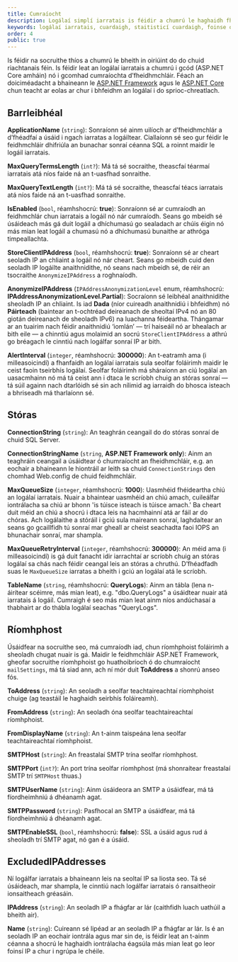 ```yaml
---
title: Cumraíocht
description: Logálaí simplí iarratais is féidir a chumrú le haghaidh fheidhmchláir ASP.NET agus ASP.NET Core
keywords: logálaí iarratais, cuardaigh, staitisticí cuardaigh, foinse oscailte, C#, .NET Core, dotnet, SQL Server, Fiontar & Scoil na Gaeilge, DCU
order: 4
public: true
---
```


Is féidir na socruithe thíos a chumrú le bheith in oiriúint do do chuid riachtanais féin. Is féidir leat an logálaí iarratais a chumrú i gcód (ASP.NET Core amháin) nó i gcomhad cumraíochta d’fheidhmchláir. Féach an doiciméadacht a bhaineann le [ASP.NET Framework](../net461) agus le [ASP.NET Core](../netcore) chun teacht ar eolas ar chur i bhfeidhm an logálaí i do sprioc-chreatlach.

## Barrleibhéal

**ApplicationName** (`string`): Sonraíonn sé ainm uilíoch ar d’fheidhmchlár a d’fhéadfaí a úsáid i ngach iarratas a logáiltear. Ciallaíonn sé seo gur féidir le feidhmchláir dhifriúla an bunachar sonraí céanna SQL a roinnt maidir le logáil iarratais.

**MaxQueryTermsLength** (`int?`): Má tá sé socraithe, theascfaí téarmaí iarratais atá níos faide ná an t-uasfhad sonraithe.

**MaxQueryTextLength** (`int?`): Má tá sé socraithe, theascfaí téacs iarratais atá níos faide ná an t-uasfhad sonraithe.

**IsEnabled** (`bool`, réamhshocrú: **true**): Sonraíonn sé ar cumraíodh an feidhmchlár chun iarratais a logáil nó nár cumraíodh. Seans go mbeidh sé úsáideach más gá duit logáil a dhíchumasú go sealadach ar chúis éigin nó más mian leat logáil a chumasú nó a dhíchumasú bunaithe ar athróga timpeallachta.

**StoreClientIPAddress** (`bool`, réamhshocrú: **true**): Sonraíonn sé ar cheart seoladh IP an chliaint a logáil nó nár cheart. Seans go mbeidh cuid den seoladh IP logáilte anaithnidithe, nó seans nach mbeidh sé, de réir an tsocraithe `AnonymizeIPAddress` a roghnaíodh. 

**AnonymizeIPAddress** (`IPAddressAnonymizationLevel` enum, réamhshocrú: **IPAddressAnonymizationLevel.Partial**): Socraíonn sé leibhéal anaithnidithe sheoladh IP an chliaint. Is iad **Dada** (níor cuireadh anaithnidiú i bhfeidhm) nó **Páirteach** (baintear an t-ochtréad deireanach de sheoltaí IPv4 nó an 80 giotán deireanach de sheoladh IPv6) na luachanna féideartha. Thángamar ar an tuairim nach féidir anaithnidiú ‘iomlán’ — trí haiseáil nó ar bhealach ar bith eile  — a chinntiú agus molaimid an socrú `StoreClientIPAddress` a athrú go bréagach le cinntiú nach logálfar sonraí IP ar bith.

**AlertInterval** (`integer`, réamhshocrú: **300000**): An t-eatramh ama (i milleasoicindí) a fhanfaidh an logálaí iarratais sula seolfar foláirimh maidir le ceist faoin tseirbhís logálaí. Seolfar foláirimh má sháraíonn an ciú logálaí an uasacmhainn nó má tá ceist ann i dtaca le scríobh chuig an stóras sonraí — tá súil againn nach dtarlóidh sé sin ach nílimid ag iarraidh do bhosca isteach a bhriseadh má tharlaíonn sé.

## Stóras

**ConnectionString** (`string`): An teaghrán ceangail do do stóras sonraí de chuid SQL Server.

**ConnectionStringName** (`string`, **ASP.NET Framework only**): Ainm an teaghráin ceangail a úsáidtear ó chumraíocht an fheidhmchláir, e.g. an eochair a bhaineann le hiontráil ar leith sa chuid `ConnectionStrings` den chomhad Web.config de chuid feidhmchláir. 

**MaxQueueSize** (`integer`, réamhshocrú: **1000**): Uasmhéid fhéideartha chiú an logálaí iarratais. Nuair a bhaintear uasmhéid an chiú amach, cuileálfar iontrálacha sa chiú ar bhonn 'is túisce isteach is túisce amach.' Ba cheart duit méid an chiú a shocrú i dtaca leis na hacmhainní atá ar fáil ar do chóras. Ach logálaithe a stóráil i gciú sula maireann sonraí, laghdaítear an seans go gcaillfidh tú sonraí mar gheall ar cheist seachadta faoi IOPS an bhunachair sonraí, mar shampla.

**MaxQueueRetryInterval** (`integer`, réamhshocrú: **300000**): An méid ama (i milleasoicindí) is gá duit fanacht idir iarrachtaí ar scríobh chuig an stóras logálaí sa chás nach féidir ceangal leis an stóras a chruthú. D’fhéadfadh suas le `MaxQueueSize` iarratas a bheith i gciú an logálaí atá le scríobh.

**TableName** (`string`, réamhshocrú: **QueryLogs**): Ainm an tábla (lena n-áirítear scéimre, más mian leat), e.g. "dbo.QueryLogs" a úsáidtear nuair atá iarratais á logáil. Cumraigh é seo más mian leat ainm níos andúchasaí a thabhairt ar do thábla logálaí seachas "QueryLogs".

## Ríomhphost

Úsáidfear na socruithe seo, má cumraíodh iad, chun ríomhphoist foláirimh a sheoladh chugat nuair is gá. Maidir le feidhmchláir ASP.NET Framework, gheofar socruithe ríomhphoist go huathoibríoch ó do chumraíocht `mailSettings`, má tá siad ann, ach ní mór duit **ToAddress** a shonrú anseo fós.

**ToAddress** (`string`): An seoladh a seolfar teachtaireachtaí ríomhphoist chuige (ag teastáil le haghaidh seirbhís foláireamh).

**FromAddress** (`string`): An seoladh óna seolfar teachtaireachtaí ríomhphoist.

**FromDisplayName** (`string`): An t-ainm taispeána lena seolfar teachtaireachtaí ríomhphoist.

**SMTPHost** (`string`): An freastalaí SMTP trína seolfar ríomhphost.

**SMTPPort** (`int?`): An port trína seolfar ríomhphost (má shonraítear freastalaí SMTP trí `SMTPHost` thuas.)

**SMTPUserName** (`string`): Ainm úsáideora an SMTP a úsáidfear, má tá fíordheimhniú á dhéanamh agat.

**SMTPPassword** (`string`): Pasfhocal an SMTP a úsáidfear, má tá fíordheimhniú á dhéanamh agat.

**SMTPEnableSSL** (`bool`, réamhshocrú: **false**): SSL a úsáid agus rud á sheoladh trí SMTP agat, nó gan é a úsáid.

## ExcludedIPAddresses

Ní logálfar iarratais a bhaineann leis na seoltaí IP sa liosta seo. Tá sé úsáideach, mar shampla, le cinntiú nach logálfar iarratais ó ransaitheoir ionsaitheach gréasáin.

**IPAddress** (`string`): An seoladh IP a fhágfar ar lár (caithfidh luach uathúil a bheith air).

**Name** (`string`): Cuireann sé lipéad ar an seoladh IP a fhágfar ar lár. Is é an seoladh IP an eochair iontrála agus mar sin de, is féidir leat an t-ainm céanna a shocrú le haghaidh iontrálacha éagsúla más mian leat go leor foinsí IP a chur i ngrúpa le chéile.
